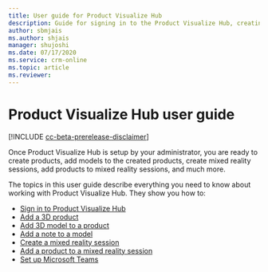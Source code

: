 ```yaml
---
title: User guide for Product Visualize Hub
description: Guide for signing in to the Product Visualize Hub, creating products, adding models to a product, adding and managing notes, creating mixed reality sessions, and adding products to mixed reality sessions.
author: sbmjais
ms.author: shjais
manager: shujoshi
ms.date: 07/17/2020
ms.service: crm-online
ms.topic: article
ms.reviewer:
---
```


# Product Visualize Hub user guide

[!INCLUDE [cc-beta-prerelease-disclaimer](../includes/cc-beta-prerelease-disclaimer.md)]

Once Product Visualize Hub is setup by your administrator, you are ready to create products, add models to the created products, create mixed reality sessions, add products to mixed reality sessions, and much more.

The topics in this user guide describe everything you need to know about working with Product Visualize Hub. They show you how to:

- [Sign in to Product Visualize Hub](sign-in-app.md)
- [Add a 3D product](add-3d-product.md)
- [Add 3D model to a product](add-3d-model-product.md)
- [Add a note to a model](add-note-model.md)
- [Create a mixed reality session](create-mr-session.md)
- [Add a product to a mixed reality session](add-product-mr-session.md)
- [Set up Microsoft Teams](setup-ms-teams.md)
